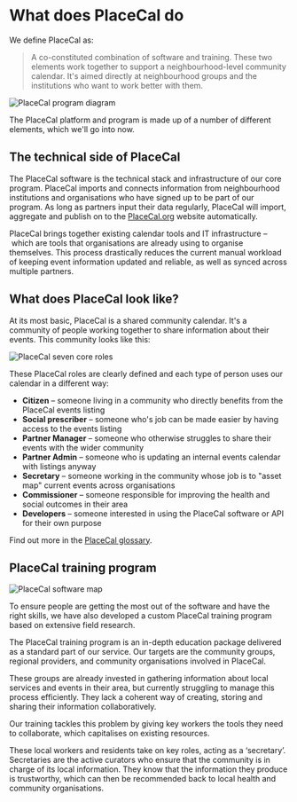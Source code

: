 # What does PlaceCal do

We define PlaceCal as:

> A co-constituted combination of software and training. These two elements work together to support a neighbourhood-level community calendar. It's aimed directly at neighbourhood groups and the institutions who want to work better with them.

![PlaceCal program diagram](https://raw.githubusercontent.com/geeksforsocialchange/PlaceCal-Handbook/master/assets/what-is-placecal-community.png)

The PlaceCal platform and program is made up of a number of different elements, which we'll go into now.

## The technical side of PlaceCal

The PlaceCal software is the technical stack and infrastructure of our core program. PlaceCal imports and connects information from neighbourhood institutions and organisations who have signed up to be part of our program. As long as partners input their data regularly, PlaceCal will import, aggregate and publish on to the [PlaceCal.org](placecal.org) website automatically.

PlaceCal brings together existing calendar tools and IT infrastructure – which are tools that organisations are already using to organise themselves. This process drastically reduces the current manual workload of keeping event information updated and reliable, as well as synced across multiple partners.

## What does PlaceCal look like?

At its most basic, PlaceCal is a shared community calendar. It's a community of people working together to share information about their events. This community looks like this:

![PlaceCal seven core roles](https://raw.githubusercontent.com/geeksforsocialchange/PlaceCal-Handbook/master/assets/seven-core-placecal-roles.png)

These PlaceCal roles are clearly defined and each type of person uses our calendar in a different way:

* **Citizen** – someone living in a community who directly benefits from the PlaceCal events listing
* **Social prescriber** – someone who's job can be made easier by having access to the events listing
* **Partner Manager** – someone who otherwise struggles to share their events with the wider community
* **Partner Admin** – someone who is updating an internal events calendar with listings anyway
* **Secretary** – someone working in the community whose job is to "asset map" current events across organisations
* **Commissioner** – someone responsible for improving the health and social outcomes in their area
* **Developers** – someone interested in using the PlaceCal software or API for their own purpose

Find out more in the [PlaceCal glossary](/glossary.md).


## PlaceCal training program

![PlaceCal software map](https://raw.githubusercontent.com/geeksforsocialchange/PlaceCal-Handbook/master/assets/what-is-placecal-software.png)

To ensure people are getting the most out of the software and have the right skills, we have also developed a custom PlaceCal training program based on extensive field research.  

The PlaceCal training program is an in-depth education package delivered as a standard part of our service. Our targets are the community groups, regional providers, and community organisations involved in PlaceCal.

These groups are already invested in gathering information about local services and events in their area, but currently struggling to manage this process efficiently. They lack a coherent way of creating, storing and sharing their information collaboratively.

Our training tackles this problem by giving key workers the tools they need to collaborate, which capitalises on existing resources.

These local workers and residents take on key roles, acting as a ‘secretary’. Secretaries are the active curators who ensure that the community is in charge of its local information. They know that the information they produce is trustworthy, which can then be recommended back to local health and community organisations.
